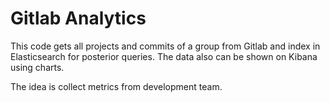 # Gitlab Analytics

This code gets all projects and commits of a group from Gitlab and index in Elasticsearch for posterior queries.
The data also can be shown on Kibana using charts.

The idea is collect metrics from development team.
